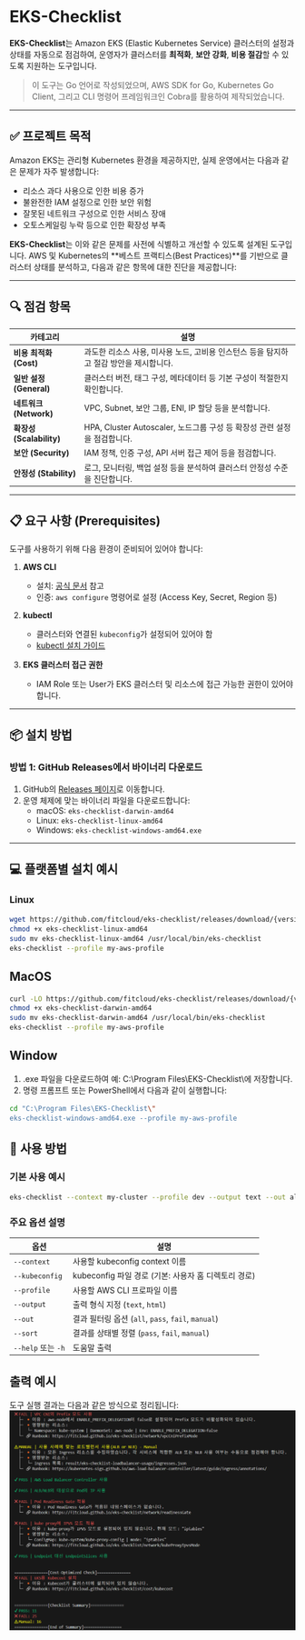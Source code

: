 # EKS-Checklist

**EKS-Checklist**는 Amazon EKS (Elastic Kubernetes Service) 클러스터의 설정과 상태를 자동으로 점검하여, 운영자가 클러스터를 **최적화**, **보안 강화**, **비용 절감**할 수 있도록 지원하는 도구입니다.

> 이 도구는 Go 언어로 작성되었으며, AWS SDK for Go, Kubernetes Go Client, 그리고 CLI 명령어 프레임워크인 Cobra를 활용하여 제작되었습니다.

---

## ✅ 프로젝트 목적

Amazon EKS는 관리형 Kubernetes 환경을 제공하지만, 실제 운영에서는 다음과 같은 문제가 자주 발생합니다:

- 리소스 과다 사용으로 인한 비용 증가
- 불완전한 IAM 설정으로 인한 보안 위험
- 잘못된 네트워크 구성으로 인한 서비스 장애
- 오토스케일링 누락 등으로 인한 확장성 부족

**EKS-Checklist**는 이와 같은 문제를 사전에 식별하고 개선할 수 있도록 설계된 도구입니다. AWS 및 Kubernetes의 **베스트 프랙티스(Best Practices)**를 기반으로 클러스터 상태를 분석하고, 다음과 같은 항목에 대한 진단을 제공합니다:

---

## 🔍 점검 항목

| 카테고리        | 설명 |
|----------------|------|
| **비용 최적화 (Cost)**     | 과도한 리소스 사용, 미사용 노드, 고비용 인스턴스 등을 탐지하고 절감 방안을 제시합니다. |
| **일반 설정 (General)**   | 클러스터 버전, 태그 구성, 메타데이터 등 기본 구성이 적절한지 확인합니다. |
| **네트워크 (Network)**    | VPC, Subnet, 보안 그룹, ENI, IP 할당 등을 분석합니다. |
| **확장성 (Scalability)**  | HPA, Cluster Autoscaler, 노드그룹 구성 등 확장성 관련 설정을 점검합니다. |
| **보안 (Security)**       | IAM 정책, 인증 구성, API 서버 접근 제어 등을 점검합니다. |
| **안정성 (Stability)**    | 로그, 모니터링, 백업 설정 등을 분석하여 클러스터 안정성 수준을 진단합니다. |

---

## 📋 요구 사항 (Prerequisites)

도구를 사용하기 위해 다음 환경이 준비되어 있어야 합니다:

1. **AWS CLI**
   - 설치: [공식 문서](https://docs.aws.amazon.com/cli/latest/userguide/getting-started-install.html) 참고
   - 인증: `aws configure` 명령어로 설정 (Access Key, Secret, Region 등)

2. **kubectl**
   - 클러스터와 연결된 `kubeconfig`가 설정되어 있어야 함
   - [kubectl 설치 가이드](https://kubernetes.io/docs/tasks/tools/)

3. **EKS 클러스터 접근 권한**
   - IAM Role 또는 User가 EKS 클러스터 및 리소스에 접근 가능한 권한이 있어야 합니다.

---

## 📦 설치 방법

### 방법 1: GitHub Releases에서 바이너리 다운로드

1. GitHub의 [Releases 페이지](https://github.com/fitcloud/eks-checklist/releases)로 이동합니다.
2. 운영 체제에 맞는 바이너리 파일을 다운로드합니다:
   - macOS: `eks-checklist-darwin-amd64`
   - Linux: `eks-checklist-linux-amd64`
   - Windows: `eks-checklist-windows-amd64.exe`

---

## 💻 플랫폼별 설치 예시

### Linux

```bash
wget https://github.com/fitcloud/eks-checklist/releases/download/{version}/eks-checklist-linux-amd64
chmod +x eks-checklist-linux-amd64
sudo mv eks-checklist-linux-amd64 /usr/local/bin/eks-checklist
eks-checklist --profile my-aws-profile
```
## MacOS

```bash
curl -LO https://github.com/fitcloud/eks-checklist/releases/download/{version}/eks-checklist-darwin-amd64
chmod +x eks-checklist-darwin-amd64
sudo mv eks-checklist-darwin-amd64 /usr/local/bin/eks-checklist
eks-checklist --profile my-aws-profile
```
## Window

1. .exe 파일을 다운로드하여 예: C:\Program Files\EKS-Checklist\에 저장합니다.
2. 명령 프롬프트 또는 PowerShell에서 다음과 같이 실행합니다:

```bash
cd "C:\Program Files\EKS-Checklist\"
eks-checklist-windows-amd64.exe --profile my-aws-profile
```

## 🚀 사용 방법

### 기본 사용 예시
```bash
eks-checklist --context my-cluster --profile dev --output text --out all
```
### 주요 옵션 설명

| 옵션                | 설명 |
|---------------------|------|
| `--context`         | 사용할 kubeconfig context 이름 |
| `--kubeconfig`      | kubeconfig 파일 경로 (기본: 사용자 홈 디렉토리 경로) |
| `--profile`         | 사용할 AWS CLI 프로파일 이름 |
| `--output`          | 출력 형식 지정 (`text`, `html`) |
| `--out`             | 결과 필터링 옵션 (`all`, `pass`, `fail`, `manual`) |
| `--sort`            | 결과를 상태별 정렬 (`pass`, `fail`, `manual`) |
| `--help` 또는 `-h` | 도움말 출력 |

## 출력 예시
도구 실행 결과는 다음과 같은 방식으로 정리됩니다:
<img src="docs/images/output.png" width="750" alt="output">
